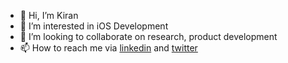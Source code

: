 - 👋 Hi, I’m Kiran
- 👀 I’m interested in iOS Development
- 💞️ I’m looking to collaborate on research, product development
- 📫 How to reach me  via [linkedin](https://www.linkedin.com/in/kiran-gurung/) and [twitter](https://twitter.com/nirantarsdc) 

<!---
KiranJungGurung/KiranJungGurung is a ✨ special ✨ repository because its `README.md` (this file) appears on your GitHub profile.
You can click the Preview link to take a look at your changes.
--->
